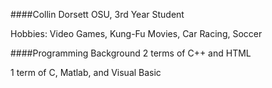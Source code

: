 ####Collin Dorsett
OSU, 3rd Year Student

Hobbies: Video Games, Kung-Fu Movies, Car Racing, Soccer

####Programming Background
2 terms of C++ and HTML

1 term of C, Matlab, and Visual Basic

